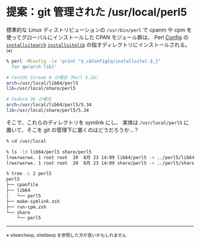 # 提案：git 管理された /usr/local/perl5

標準的な Linux ディストリビューションの `/usr/bin/perl` で
cpanm や cpm を使ってグローバルにインストールした CPAN モジュール群は、
Perl [Config](https://perldoc.perl.org/Config) の [`installsitearch`](https://perldoc.perl.org/Config#installsitearch) [`installsitelib`](https://perldoc.perl.org/Config#installsitelib) の指すディレクトリにインストールされる。<small>(※)</small>

```sh
% perl -MConfig -le 'print "$_=$Config{q(installsite).$_}" 
  for qw(arch lib)'

# CentOS Stream 8 の場合（Perl 5.26）
arch=/usr/local/lib64/perl5
lib=/usr/local/share/perl5

# Fedora 36 の場合
arch=/usr/local/lib64/perl5/5.34
lib=/usr/local/share/perl5/5.34
```

そこで、これらのディレクトリを symlink にし、
実体は `/usr/local/perl5` に置いて、そこを git の管理下に置くのはどうだろうか…？

```sh
% cd /usr/local

% ls -ld lib64/perl5 share/perl5
lrwxrwxrwx. 1 root root  20  8月 23 14:09 lib64/perl5 -> ../perl5/lib64/perl5
lrwxrwxrwx. 1 root root  20  8月 23 14:09 share/perl5 -> ../perl5/share/perl5

% tree -L 2 perl5
perl5
├── cpanfile
├── lib64
│   └── perl5
├── make-symlink.zsh
├── run-cpm.zsh
└── share
    └── perl5
```


---

<small>※ sitearchexp, sitelibexp を参照した方が良いかもしれません</small>
